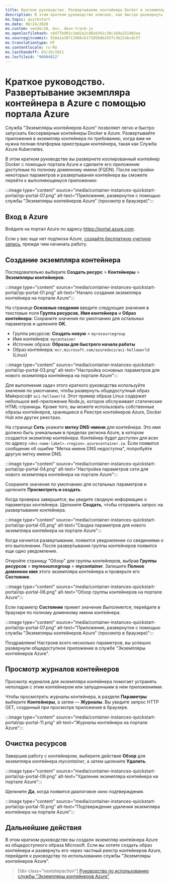 ```yaml
---
title: Краткое руководство. Развертывание контейнера Docker в экземпляр контейнера (портал)
description: В этом кратком руководстве описано, как быстро развернуть контейнерное веб-приложение, выполняющееся в изолированном экземпляре контейнера Azure
ms.topic: quickstart
ms.date: 08/24/2020
ms.custom: seodec18, mvc, devx-track-js
ms.openlocfilehash: c8477bd91c3a02a2cd02d341c38c16da251902ae
ms.sourcegitcommit: 910a1a38711966cb171050db245fc3b22abc8c5f
ms.translationtype: HT
ms.contentlocale: ru-RU
ms.lasthandoff: 03/19/2021
ms.locfileid: "96004812"
---
```

# <a name="quickstart-deploy-a-container-instance-in-azure-using-the-azure-portal"></a>Краткое руководство. Развертывание экземпляра контейнера в Azure с помощью портала Azure

Служба "Экземпляры контейнеров Azure" позволяет легко и быстро запускать бессерверные контейнеры Docker в Azure. Развертывайте приложения в экземпляр контейнера по требованию, когда вам не нужна полная платформа оркестрации контейнера, такая как Служба Azure Kubernetes.

В этом кратком руководстве вы развернете изолированный контейнер Docker с помощью портала Azure и сделаете его приложение доступным по полному доменному имени (FQDN). После настройки некоторых параметров и развертывания контейнера вы сможете перейти к выполняющемуся приложению:

:::image type="content" source="media/container-instances-quickstart-portal/qs-portal-07.png" alt-text="Приложение, развернутое с помощью службы &quot;Экземпляры контейнеров Azure&quot; (просмотр в браузере)":::

## <a name="sign-in-to-azure"></a>Вход в Azure

Войдите на портал Azure по адресу https://portal.azure.com.

Если у вас еще нет подписки Azure, [создайте бесплатную учетную запись][azure-free-account], прежде чем начинать работу.

## <a name="create-a-container-instance"></a>Создание экземпляра контейнера

Последовательно выберите **Создать ресурс** > **Контейнеры** > **Экземпляры контейнеров**.

:::image type="content" source="media/container-instances-quickstart-portal/qs-portal-01.png" alt-text="Начало создания экземпляра контейнера на портале Azure":::

На странице **Основные сведения** введите следующие значения в текстовые поля **Группа ресурсов**, **Имя контейнера** и **Образ контейнера**: Сохраните значения по умолчанию для остальных параметров и щелкните **ОК**.

* Группа ресурсов: **Создать новую** > `myresourcegroup`
* Имя контейнера: `mycontainer`
* Источник образа: **Образы для быстрого начала работы**
* Образ контейнера: `mcr.microsoft.com/azuredocs/aci-helloworld` (Linux)

:::image type="content" source="media/container-instances-quickstart-portal/qs-portal-03.png" alt-text="Настройка основных параметров для нового экземпляра контейнера на портале Azure":::

Для выполнения задач этого краткого руководства используйте значения по умолчанию, чтобы развернуть общедоступный образ Майкрософт `aci-helloworld`. Этот пример образа Linux содержит небольшое веб-приложение Node.js, которое обслуживает статические HTML-страницы. Кроме того, вы можете использовать собственные образы контейнеров, хранящиеся в Реестре контейнеров Azure, Docker Hub или других реестрах.

На странице **Сеть** укажите **метку DNS-имени** для контейнера. Это имя должно быть уникальным в пределах региона Azure, в котором создается экземпляр контейнера. Контейнер будет доступен для всех по адресу `<dns-name-label>.<region>.azurecontainer.io`. Если появится сообщение об ошибке "Метка имени DNS недоступна", попробуйте другую метку имени DNS.

:::image type="content" source="media/container-instances-quickstart-portal/qs-portal-04.png" alt-text="Настройка параметров сети для нового экземпляра контейнера на портале Azure":::

Сохраните значения по умолчанию для остальных параметров и щелкните **Просмотреть и создать**.

Когда проверка завершится, вы увидите сводную информацию о параметрах контейнера. Щелкните **Создать**, чтобы отправить запрос на развертывание контейнера.

:::image type="content" source="media/container-instances-quickstart-portal/qs-portal-05.png" alt-text="Сводка параметров для нового экземпляра контейнера на портале Azure":::

Когда начнется развертывание, появится уведомление со сведениями о его выполнении. После развертывания группы контейнеров появится еще одно уведомление.

Откройте страницу "Обзор" для группы контейнеров, выбрав **Группы ресурсов** > **myresourcegroup** > **mycontainer**. Запишите **Полное доменное имя** этого экземпляра контейнера и проверьте его **Состояние**.

:::image type="content" source="media/container-instances-quickstart-portal/qs-portal-06.png" alt-text="Обзор группы контейнеров на портале Azure":::

Если параметр **Состояние** примет значение *Выполняется*, перейдите в браузере по полному доменному имени контейнера.

:::image type="content" source="media/container-instances-quickstart-portal/qs-portal-07.png" alt-text="Приложение, развернутое с помощью службы &quot;Экземпляры контейнеров Azure&quot; (просмотр в браузере)":::

Поздравляем! Настроив всего несколько параметров, вы успешно развернули общедоступное приложение в службе "Экземпляры контейнеров Azure".

## <a name="view-container-logs"></a>Просмотр журналов контейнеров

Просмотр журналов для экземпляра контейнера помогает устранять неполадки с этим контейнером или запущенными в нем приложениями.

Чтобы просмотреть журналы контейнера, в разделе **Параметры** выберите **Контейнеры**, а затем — **Журналы**. Вы увидите запрос HTTP GET, созданный при просмотре приложения в браузере.

:::image type="content" source="media/container-instances-quickstart-portal/qs-portal-11.png" alt-text="Журналы контейнера на портале Azure":::


## <a name="clean-up-resources"></a>Очистка ресурсов

Завершив работу с контейнером, выберите действие **Обзор** для экземпляра контейнера *mycontainer*, а затем щелкните **Удалить**.

:::image type="content" source="media/container-instances-quickstart-portal/qs-portal-09.png" alt-text="Удаление экземпляра контейнера на портале Azure":::

Щелкните **Да**, когда появится диалоговое окно подтверждения.

:::image type="content" source="media/container-instances-quickstart-portal/qs-portal-10.png" alt-text="Подтверждение удаления экземпляра контейнера на портале Azure":::

## <a name="next-steps"></a>Дальнейшие действия

В этом кратком руководстве вы создали экземпляр контейнера Azure из общедоступного образа Microsoft. Если вы хотите создать образ контейнера и развернуть его через частный реестр контейнеров Azure, перейдите к руководству по использованию службы "Экземпляры контейнеров Azure".

> [!div class="nextstepaction"]
> [Руководство по использованию службы "Экземпляры контейнеров Azure"](./container-instances-tutorial-prepare-app.md)

<!-- LINKS - External -->
[azure-free-account]: https://azure.microsoft.com/free/